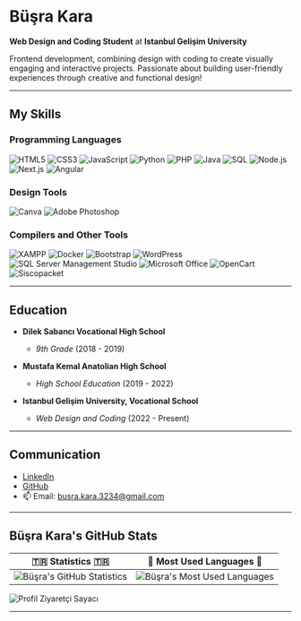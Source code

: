 # Büşra Kara
**Web Design and Coding Student** at **Istanbul Gelişim University**

Frontend development, combining design with coding to create visually engaging and interactive projects. Passionate about building user-friendly experiences through creative and functional design!

---

## My Skills
### Programming Languages
![HTML5](https://img.shields.io/badge/-HTML5-E34F26?style=flat-square&logo=html5&logoColor=white)
![CSS3](https://img.shields.io/badge/-CSS3-1572B6?style=flat-square&logo=css3&logoColor=white)
![JavaScript](https://img.shields.io/badge/-JavaScript-F7DF1E?style=flat-square&logo=javascript&logoColor=black)
![Python](https://img.shields.io/badge/-Python-3776AB?style=flat-square&logo=python&logoColor=white)
![PHP](https://img.shields.io/badge/-PHP-777BB4?style=flat-square&logo=php&logoColor=white)
![Java](https://img.shields.io/badge/-Java-007396?style=flat-square&logo=java&logoColor=white)
![SQL](https://img.shields.io/badge/-SQL-4479A1?style=flat-square&logo=database&logoColor=white)
![Node.js](https://img.shields.io/badge/-Node.js-339933?style=flat-square&logo=node.js&logoColor=white)
![Next.js](https://img.shields.io/badge/-Next.js-000000?style=flat-square&logo=next.js&logoColor=white)
![Angular](https://img.shields.io/badge/-Angular-E23237?style=flat-square&logo=angular&logoColor=white)


### Design Tools
![Canva](https://img.shields.io/badge/-Canva-00C4CC?style=flat-square&logo=canva&logoColor=white)
![Adobe Photoshop](https://img.shields.io/badge/-Adobe%20Photoshop-31A8FF?style=flat-square&logo=adobe%20photoshop&logoColor=white)

### Compilers and Other Tools
![XAMPP](https://img.shields.io/badge/-XAMPP-FB7A24?style=flat-square&logo=xampp&logoColor=white)
![Docker](https://img.shields.io/badge/-Docker-2496ED?style=flat-square&logo=docker&logoColor=white)
![Bootstrap](https://img.shields.io/badge/-Bootstrap-7952B3?style=flat-square&logo=bootstrap&logoColor=white)
![WordPress](https://img.shields.io/badge/-WordPress-21759B?style=flat-square&logo=wordpress&logoColor=white)
![SQL Server Management Studio](https://img.shields.io/badge/-SSMS-B900B4?style=flat-square&logo=microsoft-sql-server&logoColor=white)
![Microsoft Office](https://img.shields.io/badge/-Microsoft%20Office-D83B01?style=flat-square&logo=microsoft-office&logoColor=white)
![OpenCart](https://img.shields.io/badge/-OpenCart-1DACEF?style=flat-square&logo=open-cart&logoColor=white)
![Siscopacket](https://img.shields.io/badge/-Siscopacket-FF5733?style=flat-square&logo=network&logoColor=white)


---

## Education
- **Dilek Sabancı Vocational High School**
  - *9th Grade* (2018 - 2019)

- **Mustafa Kemal Anatolian High School**
  - *High School Education* (2019 - 2022)

- **Istanbul Gelişim University, Vocational School**
  - *Web Design and Coding* (2022 - Present)

---

## Communication
- [LinkedIn](https://www.linkedin.com/in/b%C3%BC%C5%9Fra-kara-394aba317/)
- [GitHub](https://github.com/busrajkara)
- 📫 Email: busra.kara.3234@gmail.com

---

## Büşra Kara's GitHub Stats

| 🇹🇷 **Statistics** 🇹🇷      | 🏹 **Most Used Languages** 🏹 |
|-----------------------------|-------------------------------|
| ![Büşra's GitHub Statistics](https://github-readme-stats.vercel.app/api?username=busrajkara&show_icons=true&theme=default&count_private=true&bg_color=FFFFFF&text_color=000000&icon_color=000000) | ![Büşra's Most Used Languages](https://github-readme-stats.vercel.app/api/top-langs/?username=busrajkara&layout=compact&theme=default&bg_color=FFFFFF&text_color=000000&icon_color=000000) |

![Profil Ziyaretçi Sayacı](https://komarev.com/ghpvc/?username=busrajkara&color=blue)

---

